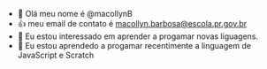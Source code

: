 - 👋 Olá meu nome é @macollynB
- :+1: meu email de contato é macollyn.barbosa@escola.pr.gov.br
-  👀 Eu estou interessado em aprender a progamar novas liguagens.
- 🌱 Eu estou aprendedo a progamar recentimente a linguagem de JavaScript e Scratch


<!---
macollynB/macollynB is a ✨ special ✨ repository because its `README.md` (this file) appears on your GitHub profile.
You can click the Preview link to take a look at your changes.
--->
